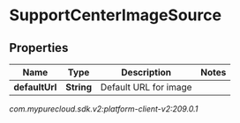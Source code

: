 # SupportCenterImageSource


## Properties

| Name | Type | Description | Notes |
| ------------ | ------------- | ------------- | ------------- |
| **defaultUrl** | **String** | Default URL for image |  |




_com.mypurecloud.sdk.v2:platform-client-v2:209.0.1_
